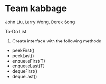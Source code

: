 # Team kabbage
John Liu, Larry Wong, Derek Song

To-Do List
1) Create interface with the following methods
- peekFirst()
- peekLast()
- enqueueFirst(T)
- enqueueLast(T)
- dequeFirst()
- dequeLast()

